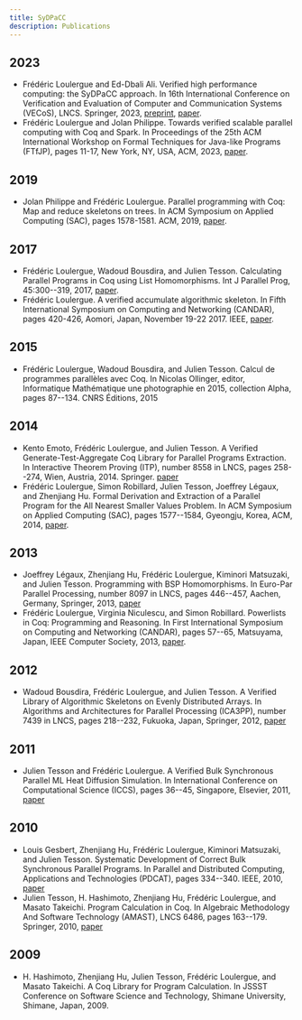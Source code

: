 ```yaml
---
title: SyDPaCC
description: Publications
---
```


## 2023

- Frédéric Loulergue and Ed-Dbali Ali. Verified high performance computing: the SyDPaCC approach. In 16th International Conference on Verification and Evaluation of Computer and Communication Systems (VECoS), LNCS. Springer, 2023, [preprint](https://hal.science/hal-04171949), [paper](https://link.springer.com/book/9783031497360).
- Frédéric Loulergue and Jolan Philippe. Towards verified scalable parallel computing with Coq and Spark. In Proceedings of the 25th ACM International Workshop on Formal Techniques for Java-like Programs (FTfJP), pages 11-17, New York, NY, USA, ACM, 2023, [paper](http://dx.doi.org/10.1145/3605156.3606450).

## 2019

- Jolan Philippe and Frédéric Loulergue. Parallel programming with Coq: Map and reduce skeletons on trees. In ACM Symposium on Applied Computing (SAC), pages 1578-1581. ACM, 2019, [paper](http://dx.doi.org/10.1145/3297280.3299742).

## 2017

- Frédéric Loulergue, Wadoud Bousdira, and Julien Tesson. Calculating Parallel Programs in Coq using List Homomorphisms. Int J Parallel Prog, 45:300--319, 2017, [paper](http://dx.doi.org/10.1007/s10766-016-0415-8).
- Frédéric Loulergue. A verified accumulate algorithmic skeleton. In Fifth International Symposium on Computing and Networking (CANDAR), pages 420-426, Aomori, Japan, November 19-22 2017. IEEE, [paper](http://dx.doi.org/10.1109/CANDAR.2017.108).

## 2015

- Frédéric Loulergue, Wadoud Bousdira, and Julien Tesson. Calcul de programmes parallèles avec Coq. In Nicolas Ollinger, editor, Informatique Mathématique une photographie en 2015, collection Alpha, pages 87--134. CNRS Éditions, 2015

## 2014

- Kento Emoto, Frédéric Loulergue, and Julien Tesson. A Verified Generate-Test-Aggregate Coq Library for Parallel Programs Extraction. In Interactive Theorem Proving (ITP), number 8558 in LNCS, pages 258--274, Wien, Austria, 2014. Springer. [paper](http://dx.doi.org/10.1007/978-3-319-08970-6_17)
- Frédéric Loulergue, Simon Robillard, Julien Tesson, Joeffrey Légaux, and Zhenjiang Hu. Formal Derivation and Extraction of a Parallel Program for the All Nearest Smaller Values Problem. In ACM Symposium on Applied Computing (SAC), pages 1577--1584, Gyeongju, Korea, ACM, 2014, [paper](http://dx.doi.org/10.1145/2554850.2554912).

## 2013

- Joeffrey Légaux, Zhenjiang Hu, Frédéric Loulergue, Kiminori Matsuzaki, and Julien Tesson. Programming with BSP Homomorphisms. In Euro-Par Parallel Processing, number 8097 in LNCS, pages 446--457, Aachen, Germany, Springer, 2013, [paper](http://dx.doi.org/10.1007/978-3-642-40047-6_46)
- Frédéric Loulergue, Virginia Niculescu, and Simon Robillard. Powerlists in Coq: Programming and Reasoning. In First International Symposium on Computing and Networking (CANDAR), pages 57--65, Matsuyama, Japan, IEEE Computer Society, 2013, [paper](http://dx.doi.org/10.1109/CANDAR.2013.17).

## 2012

- Wadoud Bousdira, Frédéric Loulergue, and Julien Tesson. A Verified Library of Algorithmic Skeletons on Evenly Distributed Arrays. In Algorithms and Architectures for Parallel Processing (ICA3PP), number 7439 in LNCS, pages 218--232, Fukuoka, Japan, Springer, 2012, [paper](http://dx.doi.org/10.1007/978-3-642-33078-0_16)

## 2011

- Julien Tesson and Frédéric Loulergue. A Verified Bulk Synchronous Parallel ML Heat Diffusion Simulation. In International Conference on Computational Science (ICCS), pages 36--45, Singapore, Elsevier, 2011, [paper](http://dx.doi.org/10.1016/j.procs.2011.04.005)

## 2010

- Louis Gesbert, Zhenjiang Hu, Frédéric Loulergue, Kiminori Matsuzaki, and Julien Tesson. Systematic Development of Correct Bulk Synchronous Parallel Programs. In Parallel and Distributed Computing, Applications and Technologies (PDCAT), pages 334--340. IEEE, 2010, [paper](http://dx.doi.org/10.1109/PDCAT.2010.86)
- Julien Tesson, H. Hashimoto, Zhenjiang Hu, Frédéric Loulergue, and Masato Takeichi. Program Calculation in Coq. In Algebraic Methodology And Software Technology (AMAST), LNCS 6486, pages 163--179. Springer, 2010, [paper](http://dx.doi.org/10.1007/978-3-642-17796-5_10)

## 2009

- H. Hashimoto, Zhenjiang Hu, Julien Tesson, Frédéric Loulergue, and Masato Takeichi. A Coq Library for Program Calculation. In JSSST Conference on Software Science and Technology, Shimane University, Shimane, Japan, 2009.
